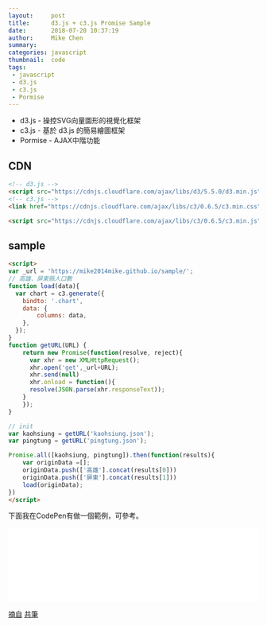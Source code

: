 ```yaml
---
layout:     post
title:      d3.js + c3.js Promise Sample
date:       2018-07-20 10:37:19
author:     Mike Chen
summary:    
categories: javascript
thumbnail:  code
tags:
 - javascript
 - d3.js
 - c3.js
 - Pormise
---
```


* d3.js - 操控SVG向量圖形的視覺化框架
* c3.js - 基於 d3.js 的簡易繪圖框架
* Pormise - AJAX中階功能

## CDN

```html
<!-- d3.js -->
<script src="https://cdnjs.cloudflare.com/ajax/libs/d3/5.5.0/d3.min.js"></script>
<!-- c3.js -->
<link href="https://cdnjs.cloudflare.com/ajax/libs/c3/0.6.5/c3.min.css" rel="stylesheet" />

<script src="https://cdnjs.cloudflare.com/ajax/libs/c3/0.6.5/c3.min.js"></script>
```

## sample

```html
<script>
var _url = 'https://mike2014mike.github.io/sample/';
// 高雄、屏東縣人口數
function load(data){
  var chart = c3.generate({
    bindto: '.chart',
    data: {
        columns: data,
    },
  });
}
function getURL(URL) {
    return new Promise(function(resolve, reject){
      var xhr = new XMLHttpRequest();
      xhr.open('get',_url+URL);
      xhr.send(null)
      xhr.onload = function(){
      resolve(JSON.parse(xhr.responseText));
    }
    });
}

// init
var kaohsiung = getURL('kaohsiung.json');
var pingtung = getURL('pingtung.json');

Promise.all([kaohsiung, pingtung]).then(function(results){
    var originData =[];
    originData.push(['高雄'].concat(results[0]))
    originData.push(['屏東'].concat(results[1]))
    load(originData);
})
</script>
```


下面我在CodePen有做一個範例，可參考。

<div class="iframe-rwd">
    <iframe scrolling='no' title='D3.JS C3.JS Promise Sample' src='//codepen.io/mikechen2017/embed/PBbBoo/?height=265&theme-id=0&default-tab=js,result&embed-version=2' frameborder='no' allowtransparency='true' allowfullscreen='true' style='width: 100%;'>See the Pen <a href='https://codepen.io/mikechen2017/pen/PBbBoo/'>D3.JS C3.JS Promise Sample</a> by Mike Chen (<a href='https://codepen.io/mikechen2017'>@mikechen2017</a>) on <a href='https://codepen.io'>CodePen</a>.
</iframe>
</div>

[摘自](https://www.youtube.com/watch?v=0PQ8VOsyjzw)
[共筆](https://quip.com/gpbZAyy2Py7a)
